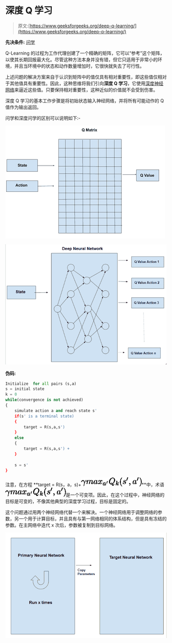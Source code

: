 # 深度 Q 学习

> 原文:[https://www.geeksforgeeks.org/deep-q-learning/](https://www.geeksforgeeks.org/deep-q-learning/)

**先决条件:** [问学](https://www.geeksforgeeks.org/q-learning-in-python/)

Q-Learning 的过程为工作代理创建了一个精确的矩阵，它可以“参考”这个矩阵，以使其长期回报最大化。尽管这种方法本身并没有错，但它只适用于非常小的环境，并且当环境中的状态和动作数量增加时，它很快就失去了可行性。

上述问题的解决方案来自于认识到矩阵中的值仅具有相对重要性，即这些值仅相对于其他值具有重要性。因此，这种思维将我们引向**深度 Q 学习**，它使用[深度神经网络](https://www.geeksforgeeks.org/introduction-deep-learning/)来逼近这些值。只要保持相对重要性，这种近似的价值就不会受到伤害。

深度 Q 学习的基本工作步骤是将初始状态输入神经网络，并将所有可能动作的 Q 值作为输出返回。

问学和深度问学的区别可以说明如下:-

![](img/2e29e15b9e51bba8ec75e0a49db5eb0d.png)

![](img/b8e8a84a3140ddec3a8642c3aa6adc48.png)

**伪码:**

```py
Initialize  for all pairs (s,a)
s = initial state
k = 0
while(convergence is not achieved)
{
    simulate action a and reach state s'
    if(s' is a terminal state)
    {
        target = R(s,a,s')
    }
    else
    {
        target = R(s,a,s') + 
    }

    s = s'
}

```

注意，在方程 **target = R(s，a，s)+![\gamma max_{a'}Q_{k}(s',a')](img/c32c0711fe72f6894f23c0ca9a9e2d9c.png "Rendered by QuickLaTeX.com")**中，术语
![\gamma max_{a'}Q_{k}(s',a')](img/c32c0711fe72f6894f23c0ca9a9e2d9c.png "Rendered by QuickLaTeX.com")是一个可变项。因此，在这个过程中，神经网络的目标是可变的，不像其他典型的深度学习过程，目标是固定的。

这个问题通过用两个神经网络代替一个来解决。一个神经网络用于调整网络的参数，另一个用于计算目标，并且具有与第一网络相同的体系结构，但是具有冻结的参数。在主网络中迭代 x 次后，参数被复制到目标网络。

![](img/f182f7b973fd2d9a1057d606f0024f86.png)